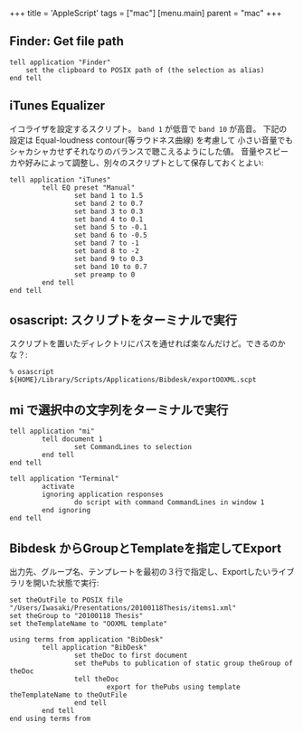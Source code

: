 +++
title = 'AppleScript'
tags = ["mac"]
[menu.main]
  parent = "mac"
+++

## Finder: Get file path

    tell application "Finder"
        set the clipboard to POSIX path of (the selection as alias)
    end tell

## iTunes Equalizer

イコライザを設定するスクリプト。
`band 1` が低音で `band 10` が高音。
下記の設定は Equal-loudness contour(等ラウドネス曲線) を考慮して
小さい音量でもシャカシャカせずそれなりのバランスで聴こえるようにした値。
音量やスピーカや好みによって調整し、別々のスクリプトとして保存しておくとよい:

    tell application "iTunes"
            tell EQ preset "Manual"
                    set band 1 to 1.5
                    set band 2 to 0.7
                    set band 3 to 0.3
                    set band 4 to 0.1
                    set band 5 to -0.1
                    set band 6 to -0.5
                    set band 7 to -1
                    set band 8 to -2
                    set band 9 to 0.3
                    set band 10 to 0.7
                    set preamp to 0
            end tell
    end tell

## osascript: スクリプトをターミナルで実行

スクリプトを置いたディレクトリにパスを通せれば楽なんだけど。できるのかな？:

    % osascript ${HOME}/Library/Scripts/Applications/Bibdesk/exportOOXML.scpt

## mi で選択中の文字列をターミナルで実行

    tell application "mi"
            tell document 1
                    set CommandLines to selection
            end tell
    end tell

    tell application "Terminal"
            activate
            ignoring application responses
                    do script with command CommandLines in window 1
            end ignoring
    end tell

## Bibdesk からGroupとTemplateを指定してExport

出力先、グループ名、テンプレートを最初の３行で指定し、Exportしたいライブラリを開いた状態で実行:

    set theOutFile to POSIX file "/Users/Iwasaki/Presentations/20100118Thesis/items1.xml"
    set theGroup to "20100118 Thesis"
    set theTemplateName to "OOXML template"

    using terms from application "BibDesk"
            tell application "BibDesk"
                    set theDoc to first document
                    set thePubs to publication of static group theGroup of theDoc
                    tell theDoc
                            export for thePubs using template theTemplateName to theOutFile
                    end tell
            end tell
    end using terms from
